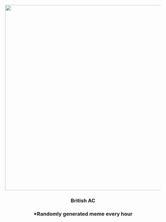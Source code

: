 <p align="center">
        <img src="https://i.redd.it/1p4qg4ai1pc91.gif" width="600" height="600">
        </p>
        <h3 align="center">British AC</h3>
        <h3 align="center">*Randomly generated meme every hour</h3>
    